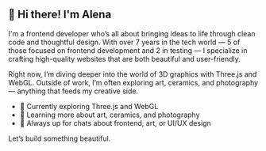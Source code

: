 ## 👋 Hi there! I'm Alena

I'm a frontend developer who’s all about bringing ideas to life through clean code and thoughtful design. With over 7 years in the tech world — 5 of those focused on frontend development and 2 in testing — I specialize in crafting high-quality websites that are both beautiful and user-friendly.

Right now, I’m diving deeper into the world of 3D graphics with Three.js and WebGL. Outside of work, I’m often exploring art, ceramics, and photography — anything that feeds my creative side.

- 🔭 Currently exploring Three.js and WebGL  
- 🌱 Learning more about art, ceramics, and photography  
- 💬 Always up for chats about frontend, art, or UI/UX design  

Let’s build something beautiful.
